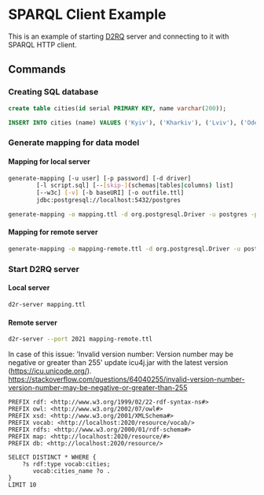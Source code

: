 # SPARQL Client Example

This is an example of starting [D2RQ](http://d2rq.org/) server and connecting to it with SPARQL HTTP client.

## Commands

### Creating SQL database

````SQL
create table cities(id serial PRIMARY KEY, name varchar(200));

INSERT INTO cities (name) VALUES ('Kyiv'), ('Kharkiv'), ('Lviv'), ('Odessa'), ('Mariupol'), ('Mykolaiv'), ('Rivne');
````

### Generate mapping for data model

#### Mapping for local server

````bash
generate-mapping [-u user] [-p password] [-d driver]
        [-l script.sql] [--[skip-](schemas|tables|columns) list]
        [--w3c] [-v] [-b baseURI] [-o outfile.ttl]
        jdbc:postgresql://localhost:5432/postgres

generate-mapping -o mapping.ttl -d org.postgresql.Driver -u postgres -p postgres jdbc:postgresql://localhost:5432/postgres
````

#### Mapping for remote server

````bash
generate-mapping -o mapping-remote.ttl -d org.postgresql.Driver -u postgers_admin -p db-password jdbc:postgresql://dis-postgres.cgiy8on6k3vt.eu-central-1.rds.amazonaws.com:5432/postgres
````

### Start D2RQ server

#### Local server

````bash
d2r-server mapping.ttl
````

#### Remote server

````bash
d2r-server --port 2021 mapping-remote.ttl
````

In case of this issue: 'Invalid version number: Version number may be negative or greater than 255' update icu4j.jar with the latest version (<https://icu.unicode.org/>).
<https://stackoverflow.com/questions/64040255/invalid-version-number-version-number-may-be-negative-or-greater-than-255>

````
PREFIX rdf: <http://www.w3.org/1999/02/22-rdf-syntax-ns#>
PREFIX owl: <http://www.w3.org/2002/07/owl#>
PREFIX xsd: <http://www.w3.org/2001/XMLSchema#>
PREFIX vocab: <http://localhost:2020/resource/vocab/>
PREFIX rdfs: <http://www.w3.org/2000/01/rdf-schema#>
PREFIX map: <http://localhost:2020/resource/#>
PREFIX db: <http://localhost:2020/resource/>

SELECT DISTINCT * WHERE {
    ?s rdf:type vocab:cities;
       vocab:cities_name ?o .
}
LIMIT 10
````
